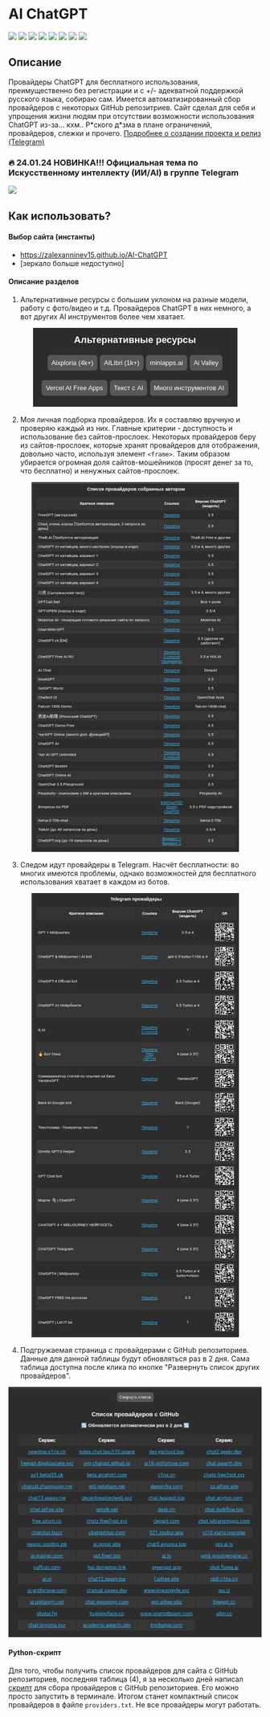 # AI ChatGPT

[![](https://img.shields.io/github/last-commit/Zalexanninev15/ai-for-all.svg)](https://github.com/Zalexanninev15/ai-for-all/commits/main)
[![](https://img.shields.io/github/stars/Zalexanninev15/ai-for-all.svg)](https://github.com/Zalexanninev15/ai-for-all/stargazers)
[![](https://img.shields.io/github/forks/Zalexanninev15/ai-for-all.svg)](https://github.com/Zalexanninev15/ai-for-all/network/members)
[![](https://img.shields.io/github/issues/Zalexanninev15/ai-for-all.svg)](https://github.com/Zalexanninev15/ai-for-all/issues?q=is%3Aopen+is%3Aissue)
[![](https://img.shields.io/github/issues-closed/Zalexanninev15/ai-for-all.svg)](https://github.com/Zalexanninev15/ai-for-all/issues?q=is%3Aissue+is%3Aclosed)
[![](https://img.shields.io/badge/Topic_in_Telegram_group-26A5E4.svg?logo=telegram)](https://t.me/z15_community/17)
[![](https://img.shields.io/badge/license-GPLv3-ligthgreen.svg)](LICENSE)
[![](https://img.shields.io/badge/Donate-FFDD00.svg?logo=buymeacoffee&logoColor=black)](https://zalexanninev15-donate.pfm.live/)

## Описание

Провайдеры ChatGPT для бесплатного использования, преимущественно без регистрации и с +/- адекватной поддержкой русского языка, собираю сам. Имеется автоматизированный сбор провайдеров с некоторых GitHub репозитриев. Сайт сделал для себя и упрощения жизни людям при отсутствии возможности использования ChatGPT из-за... кхм.. Р\*ского д\*зма в плане ограничений, провайдеров, слежки и прочего. [Подробнее о создании проекта и релиз (Telegram)](https://t.me/Zalexanninev15_News/1172)

### 🔥 24.01.24 НОВИНКА!!! Официальная тема по Искусственному интеллекту (ИИ/AI) в группе Telegram
[![](https://img.shields.io/badge/Вступить-26A5E4.svg?logo=telegram)](https://t.me/z15_community/17)

## Как использовать?

#### Выбор сайта (инстанты)

- https://zalexanninev15.github.io/AI-ChatGPT
- [зеркало больше недоступно]

#### Описание разделов

1. Альтернативные ресурсы с большим уклоном на разные модели, работу с фото/видео и т.д.
   Провайдеров ChatGPT в них немного, а вот других AI инструментов более чем хватает.

<p align="center">
  <img src="/assets/1.png">
</p>

2. Моя личная подборка провайдеров.
   Их я составляю вручную и проверяю каждый из них. Главные критерии - доступность и использование без сайтов-прослоек. Некоторых провайдеров беру из сайтов-прослоек, которые хранят провайдеров для отображения, довольно часто, используя элемент ``<frame>``. Таким образом убирается огромная доля сайтов-мошейников (просят денег за то, что бесплатно) и ненужных сайтов-прослоек.

<p align="center">
  <img src="/assets/2.png">
</p>

3. Следом идут провайдеры в Telegram. Насчёт бесплатности: во многих имеются проблемы, однако возможностей для бесплатного использования хватает в каждом из ботов.

<p align="center">
  <img src="/assets/3.png">
</p>

4. Подгружаемая страница с провайдерами с GitHub репозиториев.
   Данные для данной таблицы будут обновляться раз в 2 дня. Сама таблица доступна после клика по кнопке "Развернуть список других провайдеров".

<p align="center">
  <img src="/assets/4.png">
</p>

#### Python-скрипт

Для того, чтобы получить список провайдеров для сайта с GitHub репозиториев, последняя таблица (4), я за несколько дней написал [скрипт](https://github.com/Zalexanninev15/AI-ChatGPT/blob/main/get_providers.py) для сбора провайдеров с GitHub репозиториев. Его можно просто запустить в терминале. Итогом станет компактный список провайдеров в файле `providers.txt`. Не все провайдеры могут работать.
